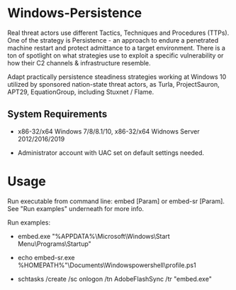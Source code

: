 # Windows-Persistence
Real threat actors use different Tactics, Techniques and Procedures (TTPs). One of the strategy is Persistence - an approach to endure a penetrated machine restart and protect admittance to a target environment. There is a ton of spotlight on what strategies use to exploit a specific vulnerability or how their C2 channels & infrastructure resemble.

Adapt practically persistence steadiness strategies working at Windows 10 utilized by sponsored nation-state threat actors, as Turla, ProjectSauron, APT29, EquationGroup, including Stuxnet / Flame.
## System Requirements
*	x86-32/x64 Windows 7/8/8.1/10, x86-32/x64 Widnows Server 2012/2016/2019

*	Administrator account with UAC set on default settings needed.
# Usage
Run executable from command line: embed [Param] or embed-sr [Param]. See "Run examples" underneath for more info.

Run examples:

*	embed.exe "%APPDATA%\Microsoft\Windows\Start Menu\Programs\Startup"

*	echo embed-sr.exe %HOMEPATH%"\Documents\Windowspowershell\profile.ps1

*	schtasks /create /sc onlogon /tn AdobeFlashSync /tr "embed.exe"

